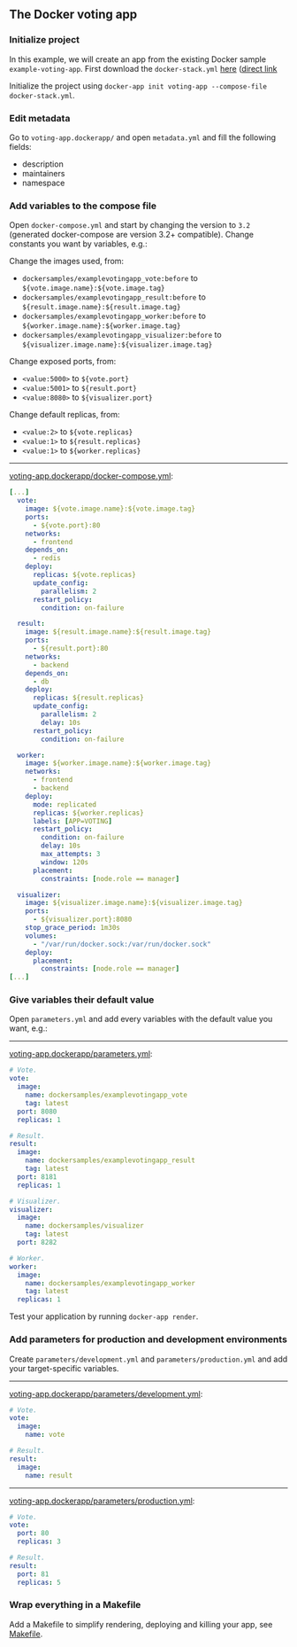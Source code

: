 ## The Docker voting app

### Initialize project

In this example, we will create an app from the existing Docker sample `example-voting-app`. First download the `docker-stack.yml` [here](https://github.com/dockersamples/example-voting-app) ([direct link](https://raw.githubusercontent.com/dockersamples/example-voting-app/master/docker-stack.yml)

Initialize the project using `docker-app init voting-app --compose-file docker-stack.yml`.

### Edit metadata

Go to `voting-app.dockerapp/` and open `metadata.yml` and fill the following fields:
- description
- maintainers
- namespace

### Add variables to the compose file

Open `docker-compose.yml` and start by changing the version to `3.2` (generated docker-compose are version 3.2+ compatible). Change constants you want by variables, e.g.:

Change the images used, from:
- `dockersamples/examplevotingapp_vote:before` to `${vote.image.name}:${vote.image.tag}`
- `dockersamples/examplevotingapp_result:before` to `${result.image.name}:${result.image.tag}`
- `dockersamples/examplevotingapp_worker:before` to `${worker.image.name}:${worker.image.tag}`
- `dockersamples/examplevotingapp_visualizer:before` to `${visualizer.image.name}:${visualizer.image.tag}`

Change exposed ports, from:
- `<value:5000>` to `${vote.port}`
- `<value:5001>` to `${result.port}`
- `<value:8080>` to `${visualizer.port}`

Change default replicas, from:
- `<value:2>` to `${vote.replicas}`
- `<value:1>` to `${result.replicas}`
- `<value:1>` to `${worker.replicas}`

---

[voting-app.dockerapp/docker-compose.yml](voting-app.dockerapp/docker-compose.yml):
```yml
[...]
  vote:
    image: ${vote.image.name}:${vote.image.tag}
    ports:
      - ${vote.port}:80
    networks:
      - frontend
    depends_on:
      - redis
    deploy:
      replicas: ${vote.replicas}
      update_config:
        parallelism: 2
      restart_policy:
        condition: on-failure

  result:
    image: ${result.image.name}:${result.image.tag}
    ports:
      - ${result.port}:80
    networks:
      - backend
    depends_on:
      - db
    deploy:
      replicas: ${result.replicas}
      update_config:
        parallelism: 2
        delay: 10s
      restart_policy:
        condition: on-failure

  worker:
    image: ${worker.image.name}:${worker.image.tag}
    networks:
      - frontend
      - backend
    deploy:
      mode: replicated
      replicas: ${worker.replicas}
      labels: [APP=VOTING]
      restart_policy:
        condition: on-failure
        delay: 10s
        max_attempts: 3
        window: 120s
      placement:
        constraints: [node.role == manager]

  visualizer:
    image: ${visualizer.image.name}:${visualizer.image.tag}
    ports:
      - ${visualizer.port}:8080
    stop_grace_period: 1m30s
    volumes:
      - "/var/run/docker.sock:/var/run/docker.sock"
    deploy:
      placement:
        constraints: [node.role == manager]
[...]
```

### Give variables their default value

Open `parameters.yml` and add every variables with the default value you want, e.g.:

---

[voting-app.dockerapp/parameters.yml](voting-app.dockerapp/parameters.yml):
```yml
# Vote.
vote:
  image:
    name: dockersamples/examplevotingapp_vote
    tag: latest
  port: 8080
  replicas: 1

# Result.
result:
  image:
    name: dockersamples/examplevotingapp_result
    tag: latest
  port: 8181
  replicas: 1

# Visualizer.
visualizer:
  image:
    name: dockersamples/visualizer
    tag: latest
  port: 8282

# Worker.
worker:
  image:
    name: dockersamples/examplevotingapp_worker
    tag: latest
  replicas: 1
```

Test your application by running `docker-app render`.

### Add parameters for production and development environments

Create `parameters/development.yml` and `parameters/production.yml` and add your target-specific variables.

---

[voting-app.dockerapp/parameters/development.yml](voting-app.dockerapp/parameters/development.yml):
```yml
# Vote.
vote:
  image:
    name: vote

# Result.
result:
  image:
    name: result
```
---

[voting-app.dockerapp/parameters/production.yml](voting-app.dockerapp/parameters/production.yml):
```yml
# Vote.
vote:
  port: 80
  replicas: 3

# Result.
result:
  port: 81
  replicas: 5
```

### Wrap everything in a Makefile

Add a Makefile to simplify rendering, deploying and killing your app, see [Makefile](Makefile).
